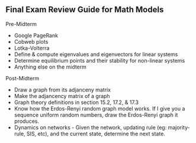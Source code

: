 
## Final Exam Review Guide for Math Models

Pre-Midterm
- Google PageRank
- Cobweb plots
- Lotka-Volterra
- Define & compute eigenvalues and eigenvectors for linear systems
- Determine equilibrium points and their stability for non-linear systems
- Anything else on the midterm

Post-Midterm
- Draw a graph from its adjanceny matrix
- Make the adjancency matrix of a graph
- Graph theory definitions in section 15.2, 17.2, & 17.3
- Know how the Erdos-Renyi random graph model works.  If I give you a sequence uniform random numbers, draw the Erdos-Renyi graph it produces.
- Dynamics on networks - Given the network, updating rule (eg: majority-rule, SIS, etc), and the current state, determine the next state.
